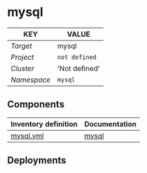 # mysql 

| KEY | VALUE |
| --- | --- |
| *Target* | mysql |
| *Project*     | `not defined`|
| *Cluster*     |  'Not defined'  |
| *Namespace*   | `mysql` |

## Components
| Inventory definition | Documentation |
| --- | --- |
|[mysql.yml](../../inventory/classes/components/mysql.yml)| [mysql](docs/mysql-readme.md)|

## Deployments
